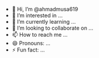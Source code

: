 - 👋 Hi, I’m @ahmadmusa619
- 👀 I’m interested in ...
- 🌱 I’m currently learning ...
- 💞️ I’m looking to collaborate on ...
- 📫 How to reach me ...
- 😄 Pronouns: ...
- ⚡ Fun fact: ...

<!---
ahmadmusa619/ahmadmusa619 is a ✨ special ✨ repository because its `README.md` (this file) appears on your GitHub profile.
You can click the Preview link to take a look at your changes.
--->
